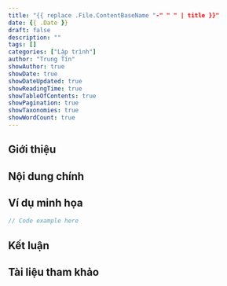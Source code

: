 ```yaml
---
title: "{{ replace .File.ContentBaseName "-" " " | title }}"
date: {{ .Date }}
draft: false
description: ""
tags: []
categories: ["Lập trình"]
author: "Trung Tín"
showAuthor: true
showDate: true
showDateUpdated: true
showReadingTime: true
showTableOfContents: true
showPagination: true
showTaxonomies: true
showWordCount: true
---
```


## Giới thiệu

## Nội dung chính

## Ví dụ minh họa

```java
// Code example here
```

## Kết luận

## Tài liệu tham khảo


